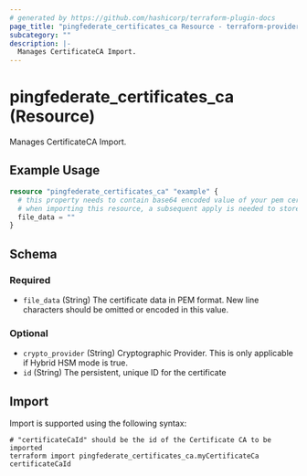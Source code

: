 ```yaml
---
# generated by https://github.com/hashicorp/terraform-plugin-docs
page_title: "pingfederate_certificates_ca Resource - terraform-provider-pingfederate"
subcategory: ""
description: |-
  Manages CertificateCA Import.
---
```


# pingfederate_certificates_ca (Resource)

Manages CertificateCA Import.

## Example Usage

```terraform
resource "pingfederate_certificates_ca" "example" {
  # this property needs to contain base64 encoded value of your pem certificate.
  # when importing this resource, a subsequent apply is needed to store file_data into state for the future management of the resource
  file_data = ""
}
```

<!-- schema generated by tfplugindocs -->
## Schema

### Required

- `file_data` (String) The certificate data in PEM format. New line characters should be omitted or encoded in this value.

### Optional

- `crypto_provider` (String) Cryptographic Provider. This is only applicable if Hybrid HSM mode is true.
- `id` (String) The persistent, unique ID for the certificate

## Import

Import is supported using the following syntax:

```shell
# "certificateCaId" should be the id of the Certificate CA to be imported
terraform import pingfederate_certificates_ca.myCertificateCa certificateCaId
```
